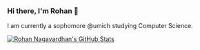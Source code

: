 ### Hi there, I'm Rohan 👋

I am currently a sophomore @umich studying Computer Science.

[![Rohan Nagavardhan's GitHub Stats](https://github-readme-stats.vercel.app/api?username=rndev2017)](https://github.com/rndev2017/github-readme-stats)
